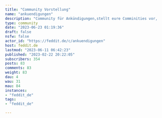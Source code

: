 ```yaml
---
title: "Community Vorstellung" 
name: "ankuendigungen"
description: "Community für Ankündigungen,stellt eure Comminities vor, etc.Nutzt das URL-Feld zur direkten Verlinkung im Titel!::: spoiler AttributionShout icon created by [Freepik - Flaticon](https://www.flaticon.com/free-icons/shout):::"
type: community
date: "2023-06-23 01:19:36"
draft: false
nsfw: false
actor_id: "https://feddit.de/c/ankuendigungen"
host: feddit.de
lastmod: "2023-06-11 06:42:23"
published: "2023-02-22 20:22:05"
subscribers: 354
posts: 83
comments: 83
weight: 83
dau: 4
wau: 31
mau: 84
instances:
- "feddit_de"
tags: 
- "feddit_de"

---
```

